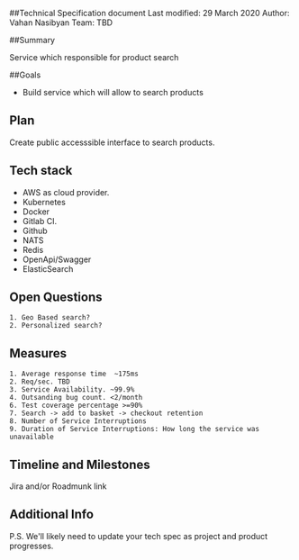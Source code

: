 ##Technical Specification document 
Last modified: 29 March 2020 
Author: Vahan Nasibyan
Team: TBD 

##Summary  

Service which responsible for product search

##Goals 
- Build service which will allow to search products

## Plan 

Create public accesssible interface to search products.


## Tech stack 
- AWS as cloud provider. 
- Kubernetes 
- Docker 
- Gitlab CI.
- Github
- NATS
- Redis 
- OpenApi/Swagger
- ElasticSearch

## Open Questions 
    1. Geo Based search?
    2. Personalized search?

## Measures
    1. Average response time  ~175ms
    2. Req/sec. TBD
    3. Service Availability. ~99.9%
    4. Outsanding bug count. <2/month 
    6. Test coverage percentage >=90%
    7. Search -> add to basket -> checkout retention
    8. Number of Service Interruptions
    9. Duration of Service Interruptions: How long the service was unavailable


## Timeline and Milestones 

Jira and/or Roadmunk link

## Additional Info
P.S. We'll likely need to update your tech spec as project and product progresses.
